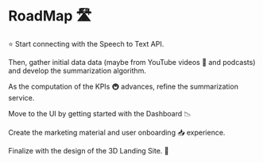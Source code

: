 # RoadMap 🛣️

⭐ Start connecting with the Speech to Text API.

Then, gather initial data data (maybe from YouTube videos 📸 and podcasts) and develop the summarization algorithm.

As the computation of the KPIs 🚇 advances, refine the summarization service.

Move to the UI by getting started with the Dashboard 📉

Create the marketing material and user onboarding 📥 experience.

Finalize with the design of the 3D Landing Site. 🛬
